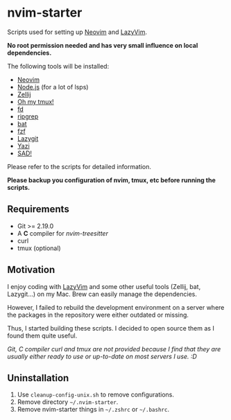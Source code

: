 # nvim-starter

Scripts used for setting up [Neovim](https://neovim.io/) and [LazyVim](https://www.lazyvim.org/).

**No root permission needed and has very small influence on local dependencies.**

The following tools will be installed:

- [Neovim](https://neovim.io/)
- [Node.js](https://nodejs.org/) (for a lot of lsps)
- [Zellij](https://zellij.dev/)
- [Oh my tmux!](https://github.com/gpakosz/.tmux)
- [fd](https://github.com/sharkdp/fd)
- [ripgrep](https://github.com/BurntSushi/ripgrep)
- [bat](https://github.com/sharkdp/bat)
- [fzf](https://github.com/junegunn/fzf)
- [Lazygit](https://github.com/jesseduffield/lazygit)
- [Yazi](https://github.com/sxyazi/yazi)
- [SAD!](https://github.com/ms-jpq/sad)

Please refer to the scripts for detailed information.

**Please backup you configuration of nvim, tmux, etc before running the scripts.**

## Requirements

- Git >= 2.19.0
- A **C** compiler for _nvim-treesitter_
- curl
- tmux (optional)

## Motivation

I enjoy coding with [LazyVim](https://www.lazyvim.org/) and some other useful tools (Zellij, bat, Lazygit...) on my Mac. Brew can easily manage the dependencies.

However, I failed to rebuild the development environment on a server where the packages in the repository were either outdated or missing.

Thus, I started building these scripts. I decided to open source them as I found them quite useful.

_Git, C compiler curl and tmux are not provided because I find that they are usually either ready to use or up-to-date on most servers I use. :D_

## Uninstallation

1. Use `cleanup-config-unix.sh` to remove configurations.
2. Remove directory `~/.nvim-starter`.
3. Remove nvim-starter things in `~/.zshrc` or `~/.bashrc`.
